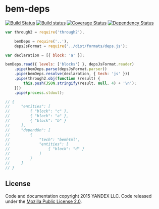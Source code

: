 bem-deps
========

[![Build Status](http://img.shields.io/travis/bem-incubator/bem-deps/master.svg?style=flat&label=tests)](https://travis-ci.org/bem/bem-deps)
[![Build status](http://img.shields.io/appveyor/ci/blond/bem-deps.svg?style=flat&label=windows)](https://ci.appveyor.com/project/blond/bem-deps)
[![Coverage Status](https://img.shields.io/coveralls/bem-incubator/bem-deps.svg?branch=master&style=flat)](https://coveralls.io/r/bem-incubator/bem-deps)
[![Dependency Status](http://img.shields.io/david/bem-incubator/bem-deps.svg?style=flat)](https://david-dm.org/bem-incubator/bem-deps)

```js
var through2 = require('through2'),

    bemDeps = require('..'),
    depsJsFormat = require('../dist/formats/deps.js');

var declaration = [{ block: 'a' }];

bemDeps.read({ levels: ['blocks'] }, depsJsFormat.reader)
    .pipe(bemDeps.parse(depsJsFormat.parser))
    .pipe(bemDeps.resolve(declaration, { tech: 'js' }))
    .pipe(through2.obj(function (result) {
        this.push(JSON.stringify(result, null, 4) + '\n');
    }))
    .pipe(process.stdout);

// {
//     "entities": [
//         { "block": "c" },
//         { "block": "a" },
//         { "block": "b" }
//     ],
//     "dependOn": [
//         {
//             "tech": "bemhtml",
//             "entities": [
//                 { "block": "d" }
//             ]
//         }
//     ]
// }
```

License
-------

Code and documentation copyright 2015 YANDEX LLC. Code released under the [Mozilla Public License 2.0](LICENSE.txt).
